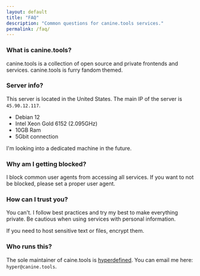 ```yaml
---
layout: default
title: "FAQ"
description: "Common questions for canine.tools services."
permalink: /faq/
---
```

### What is canine.tools?
canine.tools is a collection of open source and private frontends and services. canine.tools is furry fandom themed.

### Server info?
This server is located in the United States. The main IP of the server is `45.90.12.117`.
* Debian 12
* Intel Xeon Gold 6152 (2.095GHz)
* 10GB Ram
* 5Gbit connection

I'm looking into a dedicated machine in the future.

### Why am I getting blocked?
I block common user agents from accessing all services. If you want to not be blocked, please set a proper user agent.

### How can I trust you?
You can't. I follow best practices and try my best to make everything private. Be cautious when using services with personal information.

If you need to host sensitive text or files, encrypt them.

### Who runs this?
The sole maintainer of caine.tools is [hyperdefined](https://hyper.lol). You can email me here: `hyper@canine.tools`.